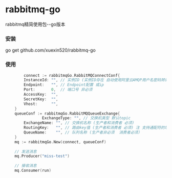 # rabbitmq-go
rabbitmq精简使用包--go版本

### 安装

go get github.com/xuexin520/rabbitmq-go

### 使用

```go
        connect := rabbitmqGo.RabbitMQConnectConf{
		InstanceId: "", // 实例ID (实例ID存在 自动使用阿里云AMQP用户名密码转译)
		Endpoint:   "", // Endpoint配置 或ip
		Port:       0,  // 端口号 非必须
		AccessKey:  "",
		SecretKey:  "",
		Vhost:      "", 
	}
	queueConf := rabbitmqGo.RabbitMQQueueExchange{
                ExchangeType: "", // 交换机类型 默认topic
		ExchangeName: "", // 交换机名称 (生产者和消费者 必须)
		RoutingKey:   "", // 路由key值 (生产者和消费者 必须) 注 支持通配符的场景
		QueueName:    "", // 队列名称 (生产者非必须  消费者必须）
	}
	mq := rabbitmqGo.New(connect, queueConf)
	
	// 发送消息
	mq.Producer("miss-test")
	
	// 接收消息
	mq.Consumer(run)
```
